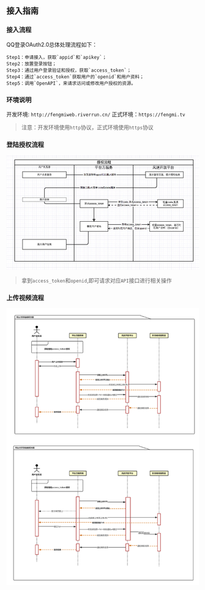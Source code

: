## 接入指南

### 接入流程

QQ登录OAuth2.0总体处理流程如下：
```
Step1：申请接入，获取`appid`和`apikey`；
Step2：放置登录按钮；
Step3：通过用户登录验证和授权，获取`access_token`；
Step4：通过`access_token`获取用户的`openid`和用户资料；
Step5：调用`OpenAPI`，来请求访问或修改用户授权的资源。
```

### 环境说明

开发环境: `http://fengmiweb.riverrun.cn/`
正式环境：`https://fengmi.tv`

> 注意：开发环境使用`http`协议，正式环境使用`https`协议

### 登陆授权流程

![](../assets/auth_access_token.png)

> 拿到`access_token`和`openid`,即可请求对应`API`接口进行相关操作


### 上传视频流程

![](../assets/upload_video.png)
